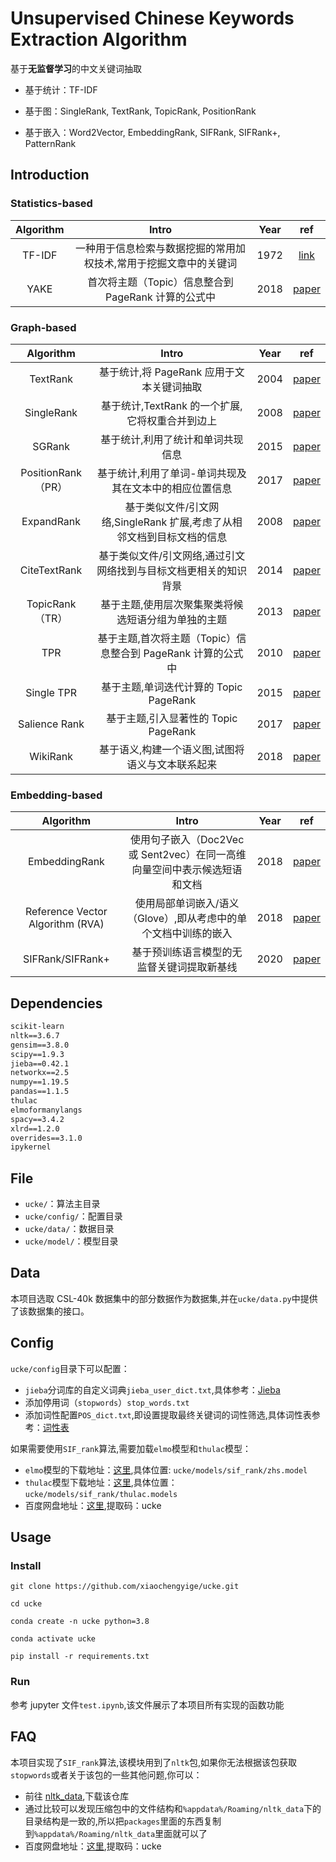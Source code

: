 # Unsupervised Chinese Keywords Extraction Algorithm

基于**无监督学习**的中文关键词抽取

- 基于统计：TF-IDF

- 基于图：SingleRank, TextRank, TopicRank, PositionRank

- 基于嵌入：Word2Vector, EmbeddingRank, SIFRank, SIFRank+, PatternRank

## Introduction

### Statistics-based

| Algorithm |                               Intro                               | Year |                                                       ref                                                        |
| :-------: | :---------------------------------------------------------------: | :--: | :--------------------------------------------------------------------------------------------------------------: |
|  TF-IDF   | 一种用于信息检索与数据挖掘的常用加权技术,常用于挖掘文章中的关键词 | 1972 |                               [link](https://en.wikipedia.org/wiki/Tf%E2%80%93idf)                               |
|   YAKE    |        首次将主题（Topic）信息整合到 PageRank 计算的公式中        | 2018 | [paper](https://repositorio.inesctec.pt/server/api/core/bitstreams/ef121a01-a0a6-4be8-945d-3324a58fc944/content) |

### Graph-based

|     Algorithm      |                                 Intro                                  | Year |                                  ref                                  |
| :----------------: | :--------------------------------------------------------------------: | :--: | :-------------------------------------------------------------------: |
|      TextRank      |               基于统计,将 PageRank 应用于文本关键词抽取                | 2004 |            [paper](https://aclanthology.org/W04-3252.pdf)             |
|     SingleRank     |            基于统计,TextRank 的一个扩展,它将权重合并到边上             | 2008 |     [paper](https://www.aaai.org/Papers/AAAI/2008/AAAI08-136.pdf)     |
|       SGRank       |                   基于统计,利用了统计和单词共现信息                    | 2015 |            [paper](https://aclanthology.org/S15-1013.pdf)             |
| PositionRank（PR） |         基于统计,利用了单词-单词共现及其在文本中的相应位置信息         | 2017 |            [paper](https://aclanthology.org/P17-1102.pdf)             |
|     ExpandRank     | 基于类似文件/引文网络,SingleRank 扩展,考虑了从相邻文档到目标文档的信息 | 2008 |     [paper](https://www.aaai.org/Papers/AAAI/2008/AAAI08-136.pdf)     |
|    CiteTextRank    |    基于类似文件/引文网络,通过引文网络找到与目标文档更相关的知识背景    | 2014 |    [paper](https://ojs.aaai.org/index.php/AAAI/article/view/8946)     |
|  TopicRank（TR）   |          基于主题,使用层次聚集聚类将候选短语分组为单独的主题           | 2013 |    [paper](https://hal.archives-ouvertes.fr/hal-00917969/document)    |
|        TPR         |      基于主题,首次将主题（Topic）信息整合到 PageRank 计算的公式中      | 2010 |            [paper](https://aclanthology.org/D10-1036.pdf)             |
|     Single TPR     |                 基于主题,单词迭代计算的 Topic PageRank                 | 2015 | [paper](https://biblio.ugent.be/publication/5974208/file/5974209.pdf) |
|   Salience Rank    |                  基于主题,引入显著性的 Topic PageRank                  | 2017 |              [paper](https://aclanthology.org/P17-2084/)              |
|      WikiRank      |            基于语义,构建一个语义图,试图将语义与文本联系起来            | 2018 |             [paper](https://arxiv.org/pdf/1803.09000.pdf)             |

### Embedding-based

|            Algorithm             |                                   Intro                                   | Year |                                    ref                                    |
| :------------------------------: | :-----------------------------------------------------------------------: | :--: | :-----------------------------------------------------------------------: |
|          EmbeddingRank           | 使用句子嵌入（Doc2Vec 或 Sent2vec）在同一高维向量空间中表示候选短语和文档 | 2018 |               [paper](https://arxiv.org/pdf/1801.04470.pdf)               |
| Reference Vector Algorithm (RVA) |      使用局部单词嵌入/语义（Glove）,即从考虑中的单个文档中训练的嵌入      | 2018 |               [paper](https://arxiv.org/pdf/1710.07503.pdf)               |
|         SIFRank/SIFRank+         |                基于预训练语言模型的无监督关键词提取新基线                 | 2020 | [paper](https://ieeexplore.ieee.org/stamp/stamp.jsp?tp=&arnumber=8954611) |

## Dependencies

```txt
scikit-learn
nltk==3.6.7
gensim==3.8.0
scipy==1.9.3
jieba==0.42.1
networkx==2.5
numpy==1.19.5
pandas==1.1.5
thulac
elmoformanylangs
spacy==3.4.2
xlrd==1.2.0
overrides==3.1.0
ipykernel
```

## File

- `ucke/`：算法主目录
- `ucke/config/`：配置目录
- `ucke/data/`：数据目录
- `ucke/model/`：模型目录

## Data

本项目选取 CSL-40k 数据集中的部分数据作为数据集,并在`ucke/data.py`中提供了该数据集的接口。

## Config

`ucke/config`目录下可以配置：

- `jieba`分词库的自定义词典`jieba_user_dict.txt`,具体参考：[Jieba](https://github.com/fxsjy/jieba#%E8%BD%BD%E5%85%A5%E8%AF%8D%E5%85%B8)
- 添加停用词（`stopwords`）`stop_words.txt`
- 添加词性配置`POS_dict.txt`,即设置提取最终关键词的词性筛选,具体词性表参考：[词性表](https://blog.csdn.net/Yellow_python/article/details/83991967)

如果需要使用`SIF_rank`算法,需要加载`elmo`模型和`thulac`模型：

- `elmo`模型的下载地址：[这里](https://github.com/HIT-SCIR/ELMoForManyLangs),具体位置: `ucke/models/sif_rank/zhs.model`
- `thulac`模型下载地址：[这里](http://thulac.thunlp.org/),具体位置：`ucke/models/sif_rank/thulac.models`
- 百度网盘地址：[这里](https://pan.baidu.com/s/1u2ZS7yFBQULjruvJ2VmbUg),提取码：ucke

## Usage

### Install

```shell
git clone https://github.com/xiaochengyige/ucke.git

cd ucke

conda create -n ucke python=3.8

conda activate ucke

pip install -r requirements.txt
```

### Run

参考 jupyter 文件`test.ipynb`,该文件展示了本项目所有实现的函数功能

## FAQ

本项目实现了`SIF_rank`算法,该模块用到了`nltk`包,如果你无法根据该包获取`stopwords`或者关于该包的一些其他问题,你可以：

- 前往 [nltk_data](https://github.com/nltk/nltk_data),下载该仓库
- 通过比较可以发现压缩包中的文件结构和`%appdata%/Roaming/nltk_data`下的目录结构是一致的,所以把`packages`里面的东西复制到`%appdata%/Roaming/nltk_data`里面就可以了
- 百度网盘地址：[这里](https://pan.baidu.com/s/1vnurSUIvDeC40gnPNKR3jQ),提取码：ucke
